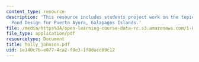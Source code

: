```yaml
---
content_type: resource
description: 'This resource includes students project work on the topic Waste: Stabilization
  Pond Design for Puerto Ayora, Galapagos Islands.'
file: /media/https%3A/open-learning-course-data-rc.s3.amazonaws.com/1-85-water-and-wastewater-treatment-engineering-spring-2006/1e140c7be0774ca2f0e31f8dacd89c12_holly_johnson.pdf
file_type: application/pdf
resourcetype: Document
title: holly_johnson.pdf
uid: 1e140c7b-e077-4ca2-f0e3-1f8dacd89c12
---
```

